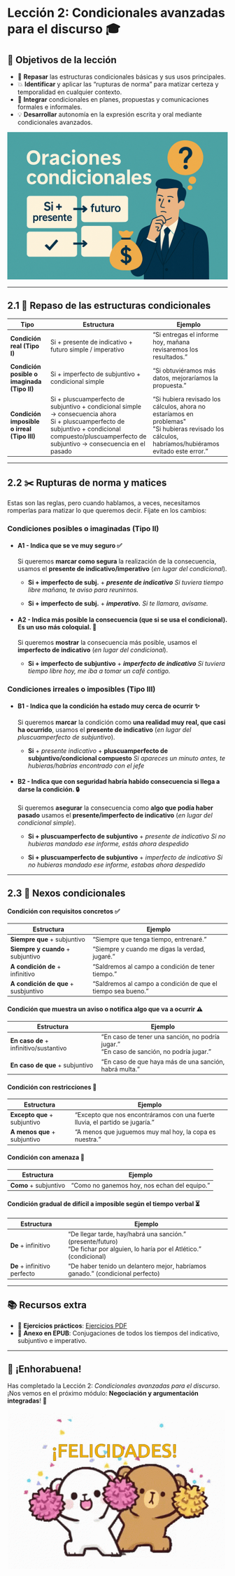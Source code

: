 # **Lección 2: Condicionales avanzadas para el discurso 🎓**

## 🎯 Objetivos de la lección
- 🔄 **Repasar** las estructuras condicionales básicas y sus usos principales.  
- 💥 **Identificar** y aplicar las “rupturas de norma” para matizar certeza y temporalidad en cualquier contexto.  
- 🔗 **Integrar** condicionales en planes, propuestas y comunicaciones formales e informales.  
- 💡 **Desarrollar** autonomía en la expresión escrita y oral mediante condicionales avanzados.

![](lecciones/img/condicionales.png)  

---

## 2.1 🔄 Repaso de las estructuras condicionales

| Tipo                             | Estructura                                                        | Ejemplo                                                                                  |
|----------------------------------|-------------------------------------------------------------------|------------------------------------------------------------------------------------------|
| **Condición real (Tipo I)**    | Si + presente de indicativo + futuro simple / imperativo          | “Si entregas el informe hoy, mañana revisaremos los resultados.”                         |
| **Condición posible o imaginada (Tipo II)**| Si + imperfecto de subjuntivo + condicional simple                | “Si obtuviéramos más datos, mejoraríamos la propuesta.”                                  |
| **Condición imposible o irreal (Tipo III)**| Si + pluscuamperfecto de subjuntivo + condicional simple → consecuencia ahora <br> Si + pluscuamperfecto de subjuntivo + condicional compuesto/pluscuamperfecto de subjuntivo → consecuencia en el pasado       | “Si hubiera revisado los cálculos, ahora no estaríamos en problemas" <br> "Si hubieras revisado los cálculos, habríamos/hubiéramos evitado este error.”                      |

---

## 2.2 ✂️ Rupturas de norma y matices

Estas son las reglas, pero cuando hablamos, a veces, necesitamos romperlas para matizar lo que queremos decir. Fíjate en los cambios:

### Condiciones posibles o imaginadas (Tipo II)

- #### A1 - Indica que se ve **muy seguro** ✅

    Si queremos **marcar como segura** la realización de la consecuencia, usamos el **presente de indicativo/imperativo** (*en lugar del condicional*).

     - **Si + imperfecto de subj.** + ***presente de indicativo***
        *Si tuviera tiempo libre mañana, te aviso para reunirnos.*
  
    - **Si + imperfecto de subj.** + ***imperativo.***
         *Si te llamara, avísame.*

- #### A2 - Indica **más posible** la consecuencia (que si se usa el condicional). Es un uso más coloquial. 🔄

    Si queremos **mostrar** la consecuencia más posible, usamos el **imperfecto de indicativo** (*en lugar del condicional*).

    - **Si + imperfecto de subjuntivo** + ***imperfecto de indicativo***
    *Si tuviera tiempo libre hoy, me iba a tomar un café contigo.*

### Condiciones irreales o imposibles (Tipo III)

- #### B1 - Indica que la condición **ha estado muy cerca de ocurrir** ✨

    Si queremos **marcar** la condición como **una realidad muy real, que casi ha ocurrido**, usamos el **presente de indicativo** (*en lugar del pluscuamperfecto de subjuntivo*).

    - **Si** + *presente indicativo* + **pluscuamperfecto de subjuntivo/condicional compuesto**
    *Si apareces un minuto antes, te hubieras/habrías encontrado con el jefe*

- #### B2 - Indica que con **seguridad habría habido consecuencia** si llega a darse la condición. 🔒

    Si queremos **asegurar** la consecuencia como **algo que podía haber pasado** usamos el **presente/imperfecto de indicativo** (*en lugar del condicional simple*).

    - **Si + pluscuamperfecto de subjuntivo** + *presente de indicativo*
        *Si no hubieras mandado ese informe, estás ahora despedido*

    - **Si + pluscuamperfecto de subjuntivo** + *imperfecto de indicativo*
     *Si no hubieras mandado ese informe, estabas ahora despedido*

---

## 2.3  🔗 Nexos condicionales

#### Condición con requisitos concretos ✅

| Estructura                            | Ejemplo                                                      |
|---------------------------------------|--------------------------------------------------------------|
| **Siempre que** + subjuntivo          | “Siempre que tenga tiempo, entrenaré.”                    |
| **Siempre y cuando** + subjuntivo     | “Siempre y cuando me digas la verdad, jugaré.”       |
| **A condición de** + infinitivo       | “Saldremos al campo a condición de tener tiempo.”                         |
| **A condición de que** + susbjuntivo       | “Saldremos al campo a condición de que el tiempo sea bueno.”                         |


#### Condición que muestra un aviso o notifica algo que va a ocurrir ⚠️

| Estructura                            | Ejemplo                                                      |
|---------------------------------------|--------------------------------------------------------------|
| **En caso de** + infinitivo/sustantivo          | “En caso de tener una sanción, no podría jugar.”<br>“En caso de sanción, no podría jugar.”                  |
| **En caso de que** + subjuntivo     | “En caso de que haya más de una sanción, habrá multa.”       |


#### Condición con restricciones 🚫

| Estructura                            | Ejemplo                                                      |
|---------------------------------------|--------------------------------------------------------------|
| **Excepto que** + subjuntivo          | “Excepto que nos encontráramos con una fuerte lluvia, el partido se jugaría.”                  |
| **A menos que** + subjuntivo          | “A menos que juguemos muy mal hoy, la copa es nuestra.”       |


#### Condición con amenaza 🚨

| Estructura                            | Ejemplo                                                      |
|---------------------------------------|--------------------------------------------------------------|
| **Como** + subjuntivo          | “Como no ganemos hoy, nos echan del equipo.”                  |


#### Condición gradual de difícil a imposible según el tiempo verbal ⏳

| Estructura                            | Ejemplo                                                      |
|---------------------------------------|--------------------------------------------------------------|
| **De** + infinitivo          | “De llegar tarde, hay/habrá una sanción.” (presente/futuro)<br>“De fichar por alguien, lo haría por el Atlético.” (condicional)                |
| **De** + infinitivo perfecto          | “De haber tenido un delantero mejor, habríamos ganado.” (condicional perfecto)       |

---

## 📚 Recursos extra

- 📝 **Ejercicios prácticos**: [Ejercicios PDF](Ejercicios2.pdf)    
- 📖 **Anexo en EPUB**: Conjugaciones de todos los tiempos del indicativo, subjuntivo e imperativo.

---

## 🎉 ¡Enhorabuena!  
Has completado la Lección 2: *Condicionales avanzadas para el discurso*.  
¡Nos vemos en el próximo módulo: **Negociación y argumentación integradas**! 🚀  

![](img/felicidades.gif)
